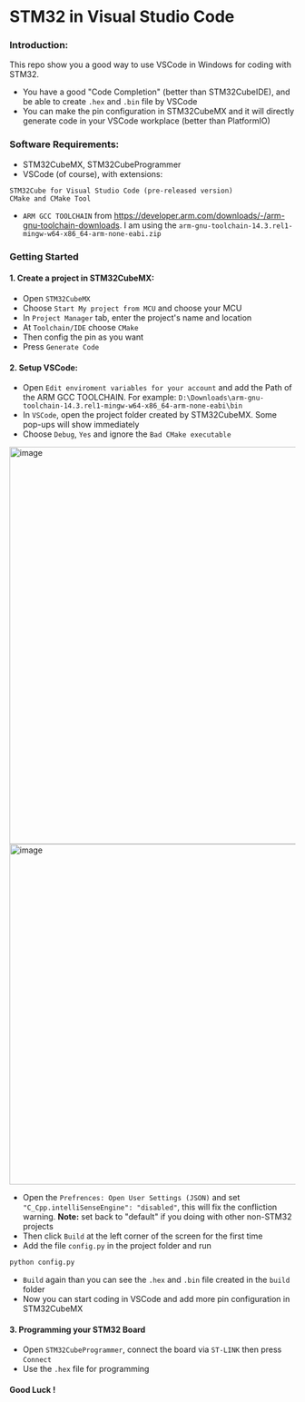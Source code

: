 # STM32 in Visual Studio Code

### Introduction:

This repo show you a good way to use VSCode in Windows for coding with STM32.

- You have a good "Code Completion" (better than STM32CubeIDE), and be able to create `.hex` and `.bin` file by VSCode
- You can make the pin configuration in STM32CubeMX and it will directly generate code in your VSCode workplace (better than PlatformIO)

### Software Requirements:

- STM32CubeMX, STM32CubeProgrammer
- VSCode (of course), with extensions:

```
STM32Cube for Visual Studio Code (pre-released version)
CMake and CMake Tool
```

- `ARM GCC TOOLCHAIN` from https://developer.arm.com/downloads/-/arm-gnu-toolchain-downloads. I am using the `arm-gnu-toolchain-14.3.rel1-mingw-w64-x86_64-arm-none-eabi.zip`

### Getting Started

#### 1. Create a project in STM32CubeMX:

- Open `STM32CubeMX`
- Choose `Start My project from MCU` and choose your MCU
- In `Project Manager` tab, enter the project's name and location
- At `Toolchain/IDE` choose `CMake`
- Then config the pin as you want
- Press `Generate Code`

#### 2. Setup VSCode:

- Open `Edit enviroment variables for your account` and add the Path of the ARM GCC TOOLCHAIN. For example: `D:\Downloads\arm-gnu-toolchain-14.3.rel1-mingw-w64-x86_64-arm-none-eabi\bin`
- In `VSCode`, open the project folder created by STM32CubeMX. Some pop-ups will show immediately
- Choose `Debug`, `Yes` and ignore the `Bad CMake executable`

<img width="700" alt="image" src="https://github.com/user-attachments/assets/14521847-f4c8-4f51-b245-b81e0a661e70" />

<img width="600" alt="image" src="https://github.com/user-attachments/assets/5b919b3e-e069-4223-b15d-a1bd9f9370b4" />

- Open the `Prefrences: Open User Settings (JSON)` and set `"C_Cpp.intelliSenseEngine": "disabled"`, this will fix the confliction warning. **Note:** set back to "default" if you doing with other non-STM32 projects
- Then click `Build` at the left corner of the screen for the first time
- Add the file `config.py` in the project folder and run

```bash
python config.py
```

- `Build` again than you can see the `.hex` and `.bin` file created in the `build` folder
- Now you can start coding in VSCode and add more pin configuration in STM32CubeMX

#### 3. Programming your STM32 Board

- Open `STM32CubeProgrammer`, connect the board via `ST-LINK` then press `Connect`
- Use the `.hex` file for programming

#### Good Luck !
